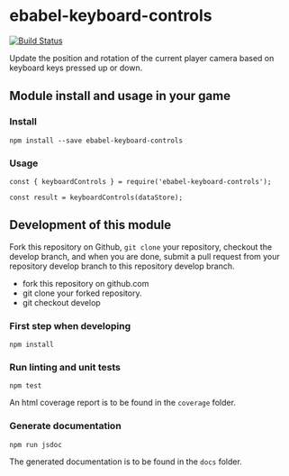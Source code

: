 # ebabel-keyboard-controls
[![Build Status](https://travis-ci.org/ebabel-eu/ebabel-keyboard-controls.svg?branch=master)](https://travis-ci.org/ebabel-eu/ebabel-keyboard-controls)

Update the position and rotation of the current player camera based on keyboard keys pressed up or down.

## Module install and usage in your game

### Install
```
npm install --save ebabel-keyboard-controls
```

### Usage
```
const { keyboardControls } = require('ebabel-keyboard-controls');

const result = keyboardControls(dataStore);
```

## Development of this module
Fork this repository on Github, `git clone` your repository, checkout the develop branch, and when you are done, submit a pull request from your repository develop branch to this repository develop branch.

* fork this repository on github.com
* git clone your forked repository.
* git checkout develop

### First step when developing
```
npm install
```

### Run linting and unit tests
```
npm test
```

An html coverage report is to be found in the `coverage` folder.

### Generate documentation
```
npm run jsdoc
```

The generated documentation is to be found in the `docs` folder.
